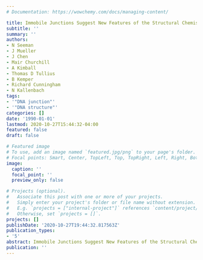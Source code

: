 ```yaml
---
# Documentation: https://wowchemy.com/docs/managing-content/

title: Immobile Junctions Suggest New Features of the Structural Chemistry of Recombination
subtitle: ''
summary: ''
authors:
- N Seeman
- J Mueller
- J Chen
- Mair Churchill
- A Kimball
- Thomas D Tullius
- B Kemper
- Richard Cunningham
- N Kallenbach
tags:
- '"DNA junction"'
- '"DNA structure"'
categories: []
date: '1990-01-01'
lastmod: 2020-10-27T15:44:32-04:00
featured: false
draft: false

# Featured image
# To use, add an image named `featured.jpg/png` to your page's folder.
# Focal points: Smart, Center, TopLeft, Top, TopRight, Left, Right, BottomLeft, Bottom, BottomRight.
image:
  caption: ''
  focal_point: ''
  preview_only: false

# Projects (optional).
#   Associate this post with one or more of your projects.
#   Simply enter your project's folder or file name without extension.
#   E.g. `projects = ["internal-project"]` references `content/project/deep-learning/index.md`.
#   Otherwise, set `projects = []`.
projects: []
publishDate: '2020-10-27T19:44:32.817563Z'
publication_types:
- '5'
abstract: Immobile Junctions Suggest New Features of the Structural Chemistry of Recombination
publication: ''
---
```

